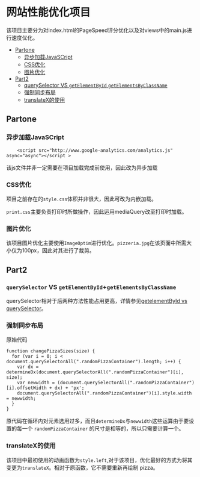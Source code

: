 
# 网站性能优化项目
该项目主要分为对index.html的PageSpeed评分优化以及对views中的main.js进行速度优化。  

  * [Partone](#partone)
     * [异步加载JavaSCript](#异步加载javascript)
     * [CSS优化](#css优化)
     * [图片优化](#图片优化)
  * [Part2](#part2)
     * [querySelector VS <code>getElementById</code> <code>getElementsByClassName</code>](#queryselector-vs-getelementbyidgetelementsbyclassname)
     * [强制同步布局](#强制同步布局)
     * [translateX的使用](#translatex的使用)

         

## Partone
### 异步加载JavaSCript
```
    <script src="http://www.google-analytics.com/analytics.js" async="async"></script >
```
该js文件并非一定需要在项目加载完成前使用，因此改为异步加载
<br>

### CSS优化
项目之前存在的`style.css`体积并非很大，因此可改为内嵌加载。
<br>

`print.css`主要负责打印时所做操作，因此运用mediaQuery改至打印时加载。
### 图片优化
该项目图片优化主要使用`ImageOptim`进行优化。`pizzeria.jpg`在该页面中所需大小仅为100px，因此对其进行了裁剪。
## Part2

### `querySelector` VS `getElementById`+`getElementsByClassName`

querySelector相对于后两种方法性能占用更高，详情参见[getelementById vs querySelector](https://jsperf.com/getelementbyid-vs-queryselector-vs-queryselector-by-id)。

### 强制同步布局
原始代码
```
function changePizzaSizes(size) {
  for (var i = 0; i < document.querySelectorAll(".randomPizzaContainer").length; i++) {
    var dx = determineDx(document.querySelectorAll(".randomPizzaContainer")[i], size);
    var newwidth = (document.querySelectorAll(".randomPizzaContainer")[i].offsetWidth + dx) + 'px';
    document.querySelectorAll(".randomPizzaContainer")[i].style.width = newwidth;
  }
}
```
原代码在循环内对元素选用过多，而且`determineDx`与`newwidth`这些运算由于要设置的每一个 `randomPizzaContainer` 的尺寸是相等的，所以只需要计算一个。
### translateX的使用
该项目中最初使用的动画函数为`style.left`,对于该项目，优化最好的方式为将其变更为`translateX`。相对于原函数，它不需要重新再绘制 pizza。

